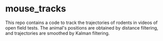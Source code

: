 # mouse_tracks

This repo contains a code to track the trajectories of rodents in videos of open field tests. The animal's positions are obtained by distance filtering, and trajectories are smoothed by Kalman filtering.
